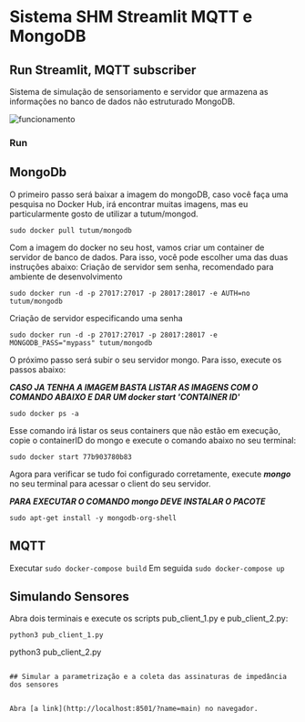 # Sistema SHM Streamlit MQTT e MongoDB

## Run Streamlit, MQTT subscriber

Sistema de simulação de sensoriamento e servidor que armazena as informações no banco de dados não estruturado MongoDB.

![funcionamento](/funcionamento.gif)


### Run

## MongoDb

O primeiro passo será baixar a imagem do mongoDB, caso você faça uma pesquisa no Docker Hub, irá encontrar muitas imagens, mas eu particularmente gosto de utilizar a tutum/mongod.
```
sudo docker pull tutum/mongodb
```
Com a imagem do docker no seu host, vamos criar um container de servidor de banco de dados. Para isso, você pode escolher uma das duas instruções abaixo:
Criação de servidor sem senha, recomendado para ambiente de desenvolvimento
```
sudo docker run -d -p 27017:27017 -p 28017:28017 -e AUTH=no tutum/mongodb
```
Criação de servidor especificando uma senha
```
sudo docker run -d -p 27017:27017 -p 28017:28017 -e MONGODB_PASS="mypass" tutum/mongodb
```
O próximo passo será subir o seu servidor mongo. Para isso, execute os passos abaixo:

***CASO JA TENHA A IMAGEM BASTA LISTAR AS IMAGENS COM O COMANDO ABAIXO E DAR UM docker start 'CONTAINER ID'***
```
sudo docker ps -a
```
Esse comando irá listar os seus containers que não estão em execução, copie o containerID do mongo e execute o comando abaixo no seu terminal:
```
sudo docker start 77b903780b83
```

Agora para verificar se tudo foi configurado corretamente, execute ***mongo*** no seu terminal para acessar o client do seu servidor.

***PARA EXECUTAR O COMANDO mongo DEVE INSTALAR O PACOTE***
```
sudo apt-get install -y mongodb-org-shell
```

## MQTT


Executar `sudo docker-compose build` 
Em seguida `sudo docker-compose up`

## Simulando Sensores

Abra dois terminais e execute os scripts pub_client_1.py e pub_client_2.py:

```
python3 pub_client_1.py
```
python3 pub_client_2.py
```

## Simular a parametrização e a coleta das assinaturas de impedância dos sensores


Abra [a link](http://localhost:8501/?name=main) no navegador. 



